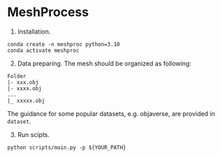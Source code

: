 # MeshProcess 

1. Installation.
```
conda create -n meshproc python=3.10    
conda activate meshproc
```


2. Data preparing. The mesh should be organized as following:
```
Folder
|- xxx.obj
|- xxxx.obj
...
|_ xxxxx.obj
```
The guidance for some popular datasets, e.g. objaverse, are provided in `dataset`. 


3. Run scipts.
```
python scripts/main.py -p ${YOUR_PATH}
```

